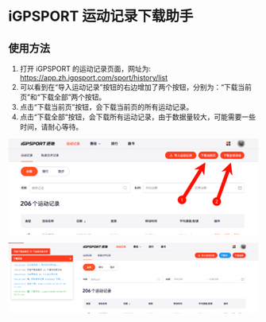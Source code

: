 # iGPSPORT 运动记录下载助手

## 使用方法

1. 打开 iGPSPORT 的运动记录页面，网址为: https://app.zh.igpsport.com/sport/history/list
2. 可以看到在“导入运动记录”按钮的右边增加了两个按钮，分别为：“下载当前页”和“下载全部”两个按钮。
3. 点击“下载当前页”按钮，会下载当前页的所有运动记录。
4. 点击“下载全部”按钮，会下载所有运动记录，由于数据量较大，可能需要一些时间，请耐心等待。

![alt text](image-1.png)

![alt text](image.png)
